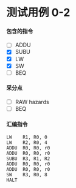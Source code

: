 # 测试用例 0-2
#### 包含的指令
- [ ] ADDU
- [x] SUBU
- [x] LW
- [x] SW
- [ ] BEQ

#### 采分点
- [ ] RAW hazards
- [ ] BEQ

#### 汇编指令
```
LW    R1, R0, 0
LW    R2, R0, 4
ADDU  R0, R0, r0
ADDU  R0, R0, r0
SUBU  R3, R1, R2
ADDU  R0, R0, r0
ADDU  R0, R0, r0
SW    R3, R0, 8
HALT
```